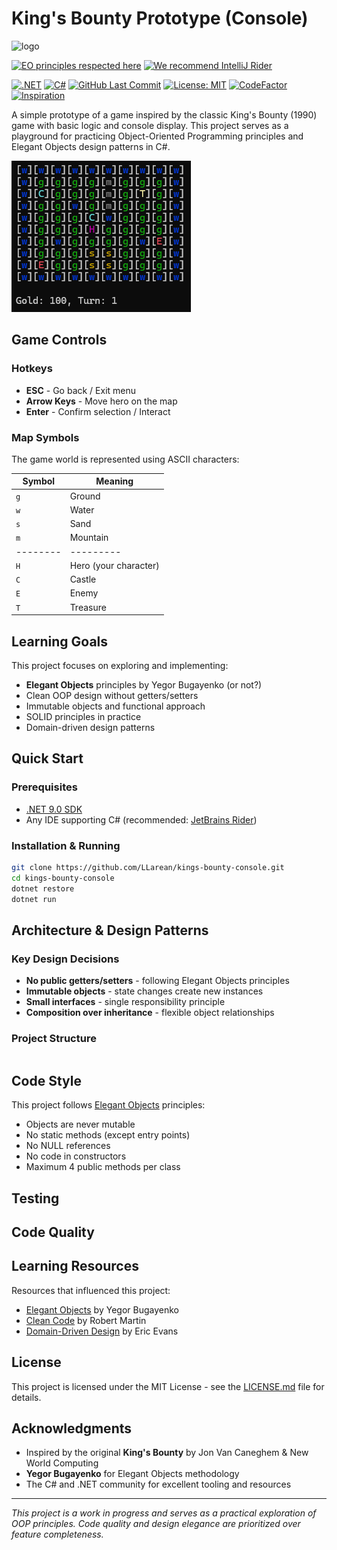 # King's Bounty Prototype (Console)

<img alt="logo" src="https://www.objectionary.com/cactus.svg" height="100px" />  

[![EO principles respected here](https://www.elegantobjects.org/badge.svg)](https://www.elegantobjects.org)
[![We recommend IntelliJ Rider](https://www.elegantobjects.org/intellij-idea.svg)](https://www.jetbrains.com/rider/)  

[![.NET](https://img.shields.io/badge/.NET-9.0-512BD4&logo=dotnet)](https://dotnet.microsoft.com/)
[![C#](https://img.shields.io/badge/C%23-12.0-239120?style&logo=csharp)](https://docs.microsoft.com/en-us/dotnet/csharp/)
[![GitHub Last Commit](https://img.shields.io/github/last-commit/LLarean/kings-bounty-console)](https://github.com/llarean/kings-bounty-console/graphs/commit-activity)
[![License: MIT](https://img.shields.io/badge/License-MIT-blue.svg)](https://github.com/llarean/kings-bounty-console/blob/main/LICENSE)
[![CodeFactor](https://www.codefactor.io/repository/github/llarean/kings-bounty-console/badge)](https://www.codefactor.io/repository/github/llarean/kings-bounty-console)
[![Inspiration](https://img.shields.io/badge/Inspiration-King's%20Bounty-%23blueviolet)](https://en.wikipedia.org/wiki/King%27s_Bounty)

A simple prototype of a game inspired by the classic King's Bounty (1990) game with basic logic and console display. This project serves as a playground for practicing Object-Oriented Programming principles and Elegant Objects design patterns in C#.

![World Map](https://github.com/LLarean/kings-bounty-console/blob/main/Screenshots/WorldMap.png)

## Game Controls

### Hotkeys
- **ESC** - Go back / Exit menu
- **Arrow Keys** - Move hero on the map
- **Enter** - Confirm selection / Interact

### Map Symbols
The game world is represented using ASCII characters:

| Symbol | Meaning |
|--------|---------|
| `g` | Ground |
| `w` | Water |
| `s` | Sand |
| `m` | Mountain |
|--------|---------|
| `H` | Hero (your character) |
| `C` | Castle |
| `E` | Enemy |
| `T` | Treasure |

## Learning Goals

This project focuses on exploring and implementing:
- **Elegant Objects** principles by Yegor Bugayenko (or not?)
- Clean OOP design without getters/setters
- Immutable objects and functional approach
- SOLID principles in practice
- Domain-driven design patterns

## Quick Start

### Prerequisites
- [.NET 9.0 SDK](https://dotnet.microsoft.com/download)
- Any IDE supporting C# (recommended: [JetBrains Rider](https://www.jetbrains.com/rider/))

### Installation & Running
```bash
git clone https://github.com/LLarean/kings-bounty-console.git
cd kings-bounty-console
dotnet restore
dotnet run
```

## Architecture & Design Patterns

### Key Design Decisions
- **No public getters/setters** - following Elegant Objects principles
- **Immutable objects** - state changes create new instances
- **Small interfaces** - single responsibility principle
- **Composition over inheritance** - flexible object relationships

### Project Structure

```
```

## Code Style

This project follows [Elegant Objects](https://www.elegantobjects.org/) principles:
- Objects are never mutable
- No static methods (except entry points)
- No NULL references
- No code in constructors
- Maximum 4 public methods per class

## Testing

## Code Quality

## Learning Resources

Resources that influenced this project:
- [Elegant Objects](https://www.elegantobjects.org/) by Yegor Bugayenko
- [Clean Code](https://www.amazon.com/Clean-Code-Handbook-Software-Craftsmanship/dp/0132350882) by Robert Martin
- [Domain-Driven Design](https://www.amazon.com/Domain-Driven-Design-Tackling-Complexity-Software/dp/0321125215) by Eric Evans

## License

This project is licensed under the MIT License - see the [LICENSE.md](https://github.com/LLarean/kings-bounty-console/blob/main/LICENSE) file for details.

## Acknowledgments

- Inspired by the original **King's Bounty** by Jon Van Caneghem & New World Computing
- **Yegor Bugayenko** for Elegant Objects methodology
- The C# and .NET community for excellent tooling and resources

---

*This project is a work in progress and serves as a practical exploration of OOP principles. Code quality and design elegance are prioritized over feature completeness.*
